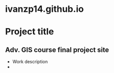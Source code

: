 # ivanzp14.github.io
# Project title
## Adv. GIS course final project site
- Work description
- [adv. GIS repository]: (https://github.com/ivanzp14/python_GIS)
